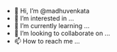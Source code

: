 - 👋 Hi, I’m @madhuvenkata
- 👀 I’m interested in ...
- 🌱 I’m currently learning ...
- 💞️ I’m looking to collaborate on ...
- 📫 How to reach me ...

<!---
madhuvenkata/madhuvenkata is a ✨ special ✨ repository because its `README.md` (this file) appears on your GitHub profile.
You can click the Preview link to take a look at your changes.
--->
